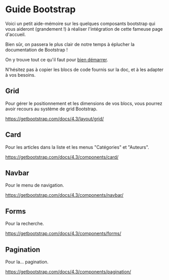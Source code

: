 # Guide Bootstrap

Voici un petit aide-mémoire sur les quelques composants bootstrap qui vous aideront (grandement !) à réaliser l'intégration de cette fameuse page d'accueil.

Bien sûr, on passera le plus clair de notre temps à éplucher la documentation de Bootstrap !

On y trouve tout ce qu'il faut pour [bien démarrer](https://getbootstrap.com/docs/4.3/getting-started/introduction/#starter-template).

N'hésitez pas à copier les blocs de code fournis sur la doc, et à les adapter à vos besoins. 

## Grid

Pour gérer le positionnement et les dimensions de vos blocs, vous pourrez avoir recours au système de grid Bootstrap.

https://getbootstrap.com/docs/4.3/layout/grid/

## Card

Pour les articles dans la liste et les menus "Catégories" et "Auteurs".

https://getbootstrap.com/docs/4.3/components/card/

## Navbar

Pour le menu de navigation.

https://getbootstrap.com/docs/4.3/components/navbar/

## Forms

Pour la recherche.

https://getbootstrap.com/docs/4.3/components/forms/

## Pagination

Pour la... pagination.

https://getbootstrap.com/docs/4.3/components/pagination/
